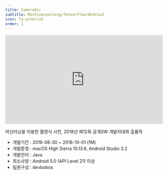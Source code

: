 ```yaml
---
title: Cameradic
subtitle: MachineLearning/Tensorflow/Android
icon: fa-asterisk
order: 1
---
```

<style>

.youtubeWrap {
  position: relative;
  width: 100%;
  padding-bottom: 56.25%;
  text-align: left;
}
.youtubeWrap iframe {
  position: absolute;
  width: 100%;
  height: 100%;
  text-align: left;
}
p {
  text-align: left;
}
ul {
  text-align: left;
}

</style>

<div class="youtubeWrap"><iframe width="560" height="315" src="https://www.youtube.com/embed/eSzmsdFhwlE" frameborder="0" allow="autoplay; encrypted-media" allowfullscreen></iframe></div>

머신러닝을 이용한 촬영식 사전, 2018년 제12회 공개SW 개발자대회 출품작

- 개발기간 : 2018-08-30 ~ 2018-10-01 (1M)
- 개발환경 : macOS High Sierra 10.13.6, Android Studio 3.2
- 개발언어 : Java
- 최소사양 : Android 5.0 (API Level 21) 이상
- 팀원구성 : devbobos
